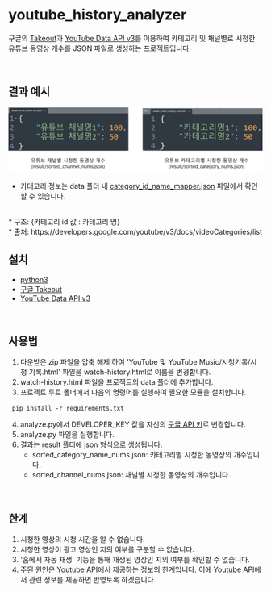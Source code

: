 # youtube_history_analyzer
구글의 [Takeout](https://takeout.google.com/settings/takeout)과 [YouTube Data API v3](https://developers.google.com/youtube/v3/docs)를 이용하여 카테고리 및 채널별로 시청한 유튜브 동영상 개수를 JSON 파일로 생성하는 프로젝트입니다.

<br/>

## 결과 예시
<img src="./img/sample_result.png" alt="실행 결과 예시">

* 카테고리 정보는 data 폴더 내 [category_id_name_mapper.json](data/category_id_name_mapper.json) 파일에서 확인할 수 있습니다. 
<br/>
* 구조: {카테고리 id 값 : 카테고리 명}
<br/>
* 출처: https://developers.google.com/youtube/v3/docs/videoCategories/list

<br/>

## 설치
* [python3](https://www.python.org/downloads)
* [구글 Takeout](https://takeout.google.com/settings/takeout)
* [YouTube Data API v3](https://developers.google.com/youtube/v3/docs)

<br/>

## 사용법
1. 다운받은 zip 파일을 압축 해제 하여 'YouTube 및 YouTube Music/시청기록/시청 기록.html' 파일을 watch-history.html로 이름을 변경합니다.
2. watch-history.html 파일을 프로젝트의 data 폴더에 추가합니다.
3. 프로젝트 루트 폴더에서 다음의 명령어를 실행하여 필요한 모듈을 설치합니다.
```
 pip install -r requirements.txt
```
4. analyze.py에서 DEVELOPER_KEY 값을 자신의 [구글 API 키](https://support.google.com/googleapi/answer/6158862?hl=en)로 변경합니다.
5. analyze.py 파일을 실행합니다.
6. 결과는 result 폴더에 json 형식으로 생성됩니다.
   * sorted_category_name_nums.json: 카테고리별 시청한 동영상의 개수입니다.
   * sorted_channel_nums.json: 채널별 시청한 동영상의 개수입니다.

<br/>

## 한계
1. 시청한 영상의 시청 시간을 알 수 없습니다.
2. 시청한 영상이 광고 영상인 지의 여부를 구분할 수 없습니다.
3. '홈에서 자동 재생' 기능을 통해 재생된 영상인 지의 여부를 확인할 수 없습니다.
4. 주된 원인은 Youtube API에서 제공하는 정보의 한계입니다. 이에 Youtube API에서 관련 정보를 제공하면 반영토록 하겠습니다. 
